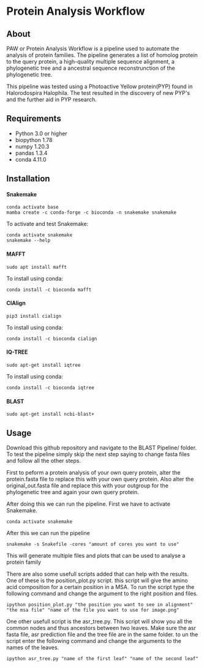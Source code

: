 # Protein Analysis Workflow
## About
PAW or Protein Analysis Workflow is a pipeline used to automate the analysis of protein families. The pipeline generates a list of homolog protein to the query protein, a high-quality multiple sequence alignment, a phylogenetic tree and a ancestral sequence reconstrunction of the phylogenetic tree.

This pipeline was tested using a Photoactive Yellow protein(PYP) found in Halorodospira Halophila. The test resulted in the discovery of new PYP's and the further aid in PYP research.
## Requirements
- Python 3.0 or higher
- biopython 1.78
- numpy 1.20.3
- pandas 1.3.4
- conda 4.11.0
## Installation
#### Snakemake
```
conda activate base
mamba create -c conda-forge -c bioconda -n snakemake snakemake
```
To activate and test Snakemake:
```
conda activate snakemake
snakemake --help
```
#### MAFFT
```
sudo apt install mafft
```
To install using conda:
```
conda install -c bioconda mafft
```
#### CIAlign
```
pip3 install cialign
```
To install using conda:
```
conda install -c bioconda cialign
```
#### IQ-TREE
```
sudo apt-get install iqtree
```
To install using conda:
```
conda install -c bioconda iqtree
```
#### BLAST
```
sudo apt-get install ncbi-blast+
```
## Usage

Download this github repository and navigate to the BLAST Pipeline/ folder. To test the pipeline simply skip the next step saying to change fasta files and follow all the other steps.

First to peform a protein analysis of your own query protein, alter the protein.fasta file to replace this with your own query protein. Also alter the original_out.fasta file and replace this with your outgroup for the phylogenetic tree and again your own query protein.

After doing this we can run the pipeline. First we have to activate Snakemake.
```
conda activate snakemake
```
After this we can run the pipeline 
```
snakemake -s Snakefile -cores "amount of cores you want to use"
```
This will generate multiple files and plots that can be used to analyse a protein family 

There are also some usefull scripts added that can help with the results. One of these is the position_plot.py script. this script will give the amino acid composition for a certain position in a MSA.
To run the script type the following command and change the argument to the right position and files.
```
ipython position_plot.py "the position you want to see in alignment" "the msa file" "name of the file you want to use for image.png"
```
One other usefull script is the asr_tree.py. This script will show you all the common nodes and thus ancestors between two leaves. Make sure the asr fasta file, asr prediction file and the tree file are in the same folder. to un the script enter the following command and change the arguments to the names of the leaves.
```
ipython asr_tree.py "name of the first leaf" "name of the second leaf"
```
